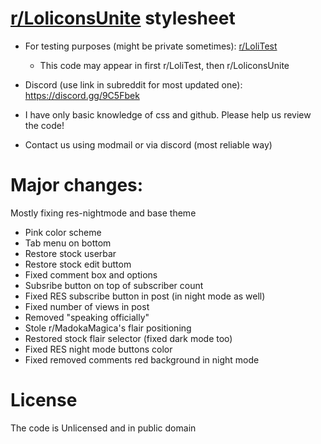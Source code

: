 # [r/LoliconsUnite](https://www.reddit.com/r/loliconsunite/) stylesheet

- For testing purposes (might be private sometimes): [r/LoliTest](https://www.reddit.com/r/LoliTest/)
    - This code may appear in first r/LoliTest, then r/LoliconsUnite
- Discord (use link in subreddit for most updated one): https://discord.gg/9C5Fbek

- I have only basic knowledge of css and github. Please help us review the code!
- Contact us using modmail or via discord (most reliable way)

# Major changes:
Mostly fixing res-nightmode and base theme
- Pink color scheme
- Tab menu on bottom
- Restore stock userbar
- Restore stock edit buttom
- Fixed comment box and options
- Subsribe button on top of subscriber count
- Fixed RES subscribe button in post (in night mode as well)
- Fixed number of views in post
- Removed "speaking officially"
- Stole r/MadokaMagica's flair positioning
- Restored stock flair selector (fixed dark mode too)
- Fixed RES night mode buttons color
- Fixed removed comments red background in night mode

# License
The code is Unlicensed and in public domain
